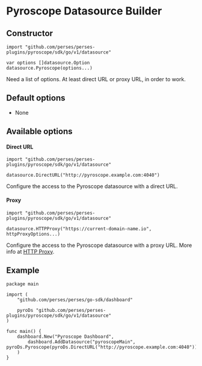 # Pyroscope Datasource Builder

## Constructor

```golang
import "github.com/perses/perses-plugins/pyroscope/sdk/go/v1/datasource"

var options []datasource.Option
datasource.Pyroscope(options...)
```

Need a list of options. At least direct URL or proxy URL, in order to work.

## Default options

- None

## Available options

#### Direct URL

```golang
import "github.com/perses/perses-plugins/pyroscope/sdk/go/v1/datasource"

datasource.DirectURL("http://pyroscope.example.com:4040")
```

Configure the access to the Pyroscope datasource with a direct URL.

#### Proxy

```golang
import "github.com/perses/perses-plugins/pyroscope/sdk/go/v1/datasource"

datasource.HTTPProxy("https://current-domain-name.io", httpProxyOptions...)
```

Configure the access to the Pyroscope datasource with a proxy URL. More info at [HTTP Proxy](https://perses.dev/perses/docs/dac/go/helper/http-proxy).

## Example

```golang
package main

import (
	"github.com/perses/perses/go-sdk/dashboard"
	
	pyroDs "github.com/perses/perses-plugins/pyroscope/sdk/go/v1/datasource"
)

func main() {
	dashboard.New("Pyroscope Dashboard",
		dashboard.AddDatasource("pyroscopeMain", pyroDs.Pyroscope(pyroDs.DirectURL("http://pyroscope.example.com:4040"))),
	)
}
```